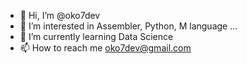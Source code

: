 - 👋 Hi, I’m @oko7dev
- 👀 I’m interested in Assembler, Python, M language ...
- 🌱 I’m currently learning Data Science 
- 📫 How to reach me oko7dev@gmail.com

<!---
oko7dev/oko7dev is a ✨ special ✨ repository because its `README.md` (this file) appears on your GitHub profile.
You can click the Preview link to take a look at your changes.
--->
